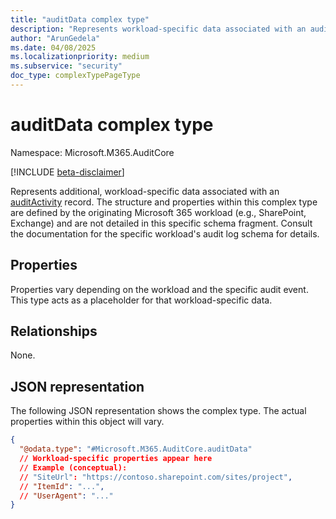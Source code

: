 ```yaml
---
title: "auditData complex type"
description: "Represents workload-specific data associated with an audit log record."
author: "ArunGedela"
ms.date: 04/08/2025
ms.localizationpriority: medium
ms.subservice: "security"
doc_type: complexTypePageType
---
```


# auditData complex type

Namespace: Microsoft.M365.AuditCore

[!INCLUDE [beta-disclaimer](../../includes/beta-disclaimer.md)]

Represents additional, workload-specific data associated with an [auditActivity](../resources/auditactivity.md) record. The structure and properties within this complex type are defined by the originating Microsoft 365 workload (e.g., SharePoint, Exchange) and are not detailed in this specific schema fragment. Consult the documentation for the specific workload's audit log schema for details.

## Properties

Properties vary depending on the workload and the specific audit event. This type acts as a placeholder for that workload-specific data.

## Relationships

None.

## JSON representation

The following JSON representation shows the complex type. The actual properties within this object will vary.
<!-- {
  "blockType": "resource",
  "@odata.type": "Microsoft.M365.AuditCore.auditData",
  "openType": true  // Assuming workload-specific data makes this effectively open
}-->
``` json
{
  "@odata.type": "#Microsoft.M365.AuditCore.auditData"
  // Workload-specific properties appear here
  // Example (conceptual):
  // "SiteUrl": "https://contoso.sharepoint.com/sites/project",
  // "ItemId": "...",
  // "UserAgent": "..."
}
```
